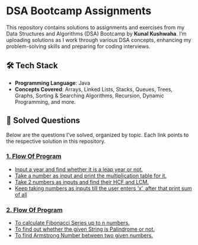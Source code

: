 # DSA Bootcamp Assignments

This repository contains solutions to assignments and exercises from my Data Structures and Algorithms (DSA) Bootcamp by **Kunal Kushwaha**. I’m uploading solutions as I work through various DSA concepts, enhancing my problem-solving skills and preparing for coding interviews.

## 🛠️ Tech Stack

- **Programming Language**: Java
- **Concepts Covered**: Arrays, Linked Lists, Stacks, Queues, Trees, Graphs, Sorting & Searching Algorithms, Recursion, Dynamic Programming, and more.

## 📖 Solved Questions

Below are the questions I’ve solved, organized by topic. Each link points to the respective solution in this repository.

### [1. Flow Of Program](./src/FlowOfProgram/FlowOfProgram.java)

- [Input a year and find whether it is a leap year or not.](./src/FlowOfProgram/FlowOfProgram.java)
- [Take a number as input and print the multiplication table for it.](./src/FlowOfProgram/FlowOfProgram.java)
- [Take 2 numbers as inputs and find their HCF and LCM.](./src/FlowOfProgram/FlowOfProgram.java)
- [Keep taking numbers as inputs till the user enters ‘x’, after that print sum of all](./src/FlowOfProgram/FlowOfProgram.java)

### [2. Flow Of Program](./src/FirstJava/FirstJava.java)

- [To calculate Fibonacci Series up to n numbers.](./src/FirstJava/FirstJava.java)
- [To find out whether the given String is Palindrome or not.](./src/FirstJava/FirstJava.java)
- [To find Armstrong Number between two given numbers.](./src/FirstJava/FirstJava.java)


